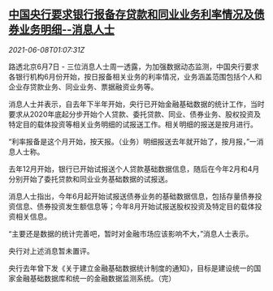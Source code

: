 <!--1623115862000-->
[中国央行要求银行报备存贷款和同业业务利率情况及债券业务明细--消息人士](https://cn.reuters.com/article/pboc-banking-sources-0607-mon-idCNKCS2DK02Y)
------

<div><i>2021-06-08T01:07:31Z</i></div><p>路透北京6月7日 - 三位消息人士周一透露，为加强数据动态监测，中国央行要求各银行机构6月份开始，按日报备相关业务的利率情况，业务涵盖范围包括个人和企业存贷款业务、同业业务、票据融资业务等。</p><p>消息人士并表示，自去年下半年开始，央行已开始金融基础数据的统计工作，当时要求从2020年底起分步开始个人贷款、委托贷款、同业、债券业务、股权投资及特定目的载体投资等相关业务明细的试报送工作。相关明细的报送是按月进行。</p><p>“利率报备是这个月开始，按天报。（业务）明细报送去年就开始了，按月报，”一消息人士称。</p><p>去年12月开始，银行已开始试报送个人贷款基础数据信息，随后在今年2月和4月分别开始了委托贷款和同业业务基础数据的试报送。</p><p>消息人士指出，今年6月起开始试报送债券业务的基础数据信息，包括存量债券投资信息、债券投资发生额信息等；今年8月开始试报送股权投资及特定目的载体投资相关信息。</p><p>“主要还是数据的统计完善吧，暂时对金融市场应该影响不大，”消息人士表示。</p><p>央行对上述消息暂未置评。</p><p>央行去年曾下发《关于建立金融基础数据统计制度的通知》，目标是建设统一的国家金融基础数据库和统一的金融数据监测系统。（完）</p>
